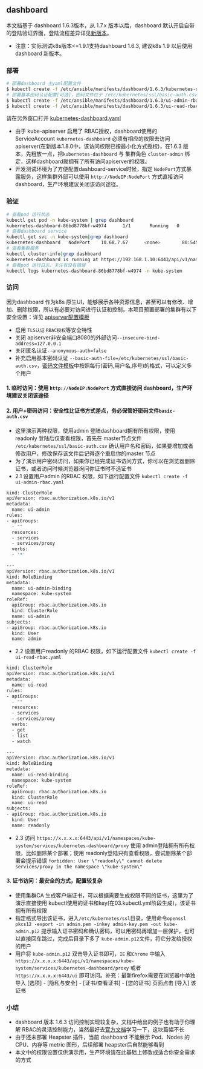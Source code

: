 ## dashboard

本文档基于 dashboard 1.6.3版本，从 1.7.x 版本以后，dashboard 默认开启自带的登陆验证界面，登陆流程差异详见[新版本](dashboard.md)。

+ 注意：实际测试k8s版本<=1.9.1支持dashboard 1.6.3, 建议k8s 1.9 以后使用 dashboard 新版本。

### 部署

``` bash
# 部署dashboard 主yaml配置文件
$ kubectl create -f /etc/ansible/manifests/dashboard/1.6.3/kubernetes-dashboard.yaml
# 部署基本密码认证配置[可选]，密码文件位于 /etc/kubernetes/ssl/basic-auth.csv
$ kubectl create -f /etc/ansible/manifests/dashboard/1.6.3/ui-admin-rbac.yaml
$ kubectl create -f /etc/ansible/manifests/dashboard/1.6.3/ui-read-rbac.yaml
```

请在另外窗口打开 [kubernetes-dashboard.yaml](../../manifests/dashboard/1.6.3/kubernetes-dashboard.yaml)

+ 由于 kube-apiserver 启用了 RBAC授权，dashboard使用的 ServiceAccount `kubernetes-dashboard` 必须有相应的权限去访问apiserver(在新版本1.8.0中，该访问权限已按最小化方式授权)，在1.6.3 版本，先粗放一点，把`kubernetes-dashboard` 与 集群角色 `cluster-admin` 绑定，这样dashboard就拥有了所有访问apiserver的权限。
+ 开发测试环境为了方便配置dashboard-service时候，指定 `NodePort`方式暴露服务，这样集群外部可以使用 `http://NodeIP:NodePort` 方式直接访问 dashboard，生产环境建议关闭该访问途径。

### 验证

``` bash
# 查看pod 运行状态
kubectl get pod -n kube-system | grep dashboard
kubernetes-dashboard-86bd8778bf-w4974      1/1       Running   0          12h
# 查看dashboard service
kubectl get svc -n kube-system|grep dashboard
kubernetes-dashboard   NodePort    10.68.7.67      <none>        80:5452/TCP	12h
# 查看集群服务
kubectl cluster-info|grep dashboard
kubernetes-dashboard is running at https://192.168.1.10:6443/api/v1/namespaces/kube-system/services/kubernetes-dashboard/proxy
# 查看pod 运行日志，关注有没有错误
kubectl logs kubernetes-dashboard-86bd8778bf-w4974 -n kube-system
```

### 访问

因为dashboard 作为k8s 原生UI，能够展示各种资源信息，甚至可以有修改、增加、删除权限，所以有必要对访问进行认证和控制，本项目预置部署的集群有以下安全设置：详见 [apiserver配置模板](../../roles/kube-master/templates/kube-apiserver.service.j2)

+ 启用 `TLS认证` `RBAC授权`等安全特性
+ 关闭 apiserver非安全端口8080的外部访问`--insecure-bind-address=127.0.0.1`
+ 关闭匿名认证`--anonymous-auth=false`
+ 补充启用基本密码认证 `--basic-auth-file=/etc/kubernetes/ssl/basic-auth.csv`，[密码文件模板](../../roles/kube-master/templates/basic-auth.csv.j2)中按照每行(密码,用户名,序号)的格式，可以定义多个用户

#### 1. 临时访问：使用 `http://NodeIP:NodePort` 方式直接访问 dashboard，生产环境建议关闭该途径

#### 2. 用户+密码访问：安全性比证书方式差点，务必保管好密码文件`basic-auth.csv`

- 这里演示两种权限，使用admin 登陆dashboard拥有所有权限，使用readonly 登陆后仅查看权限，首先在 master节点文件 `/etc/kubernetes/ssl/basic-auth.csv` 确认用户名和密码，如果要增加或者修改用户，修改保存该文件后记得逐个重启你的master 节点
- 为了演示用户密码访问，如果你已经完成证书访问方式，你可以在浏览器删除证书，或者访问时候浏览器询问你证书时不选证书
- 2.1 设置用户admin 的RBAC 权限，如下运行配置文件 `kubectl create -f ui-admin-rbac.yaml`

``` bash
kind: ClusterRole
apiVersion: rbac.authorization.k8s.io/v1
metadata:
  name: ui-admin
rules:
- apiGroups:
  - ""
  resources:
  - services
  - services/proxy
  verbs:
  - '*'

---
apiVersion: rbac.authorization.k8s.io/v1
kind: RoleBinding
metadata:
  name: ui-admin-binding
  namespace: kube-system
roleRef:
  apiGroup: rbac.authorization.k8s.io
  kind: ClusterRole
  name: ui-admin
subjects:
- apiGroup: rbac.authorization.k8s.io
  kind: User
  name: admin
```  
- 2.2 设置用户readonly 的RBAC 权限，如下运行配置文件 `kubectl create -f ui-read-rbac.yaml`

``` bash
kind: ClusterRole
apiVersion: rbac.authorization.k8s.io/v1
metadata:
  name: ui-read
rules:
- apiGroups:
  - ""
  resources:
  - services
  - services/proxy
  verbs:
  - get
  - list
  - watch

---
apiVersion: rbac.authorization.k8s.io/v1
kind: RoleBinding
metadata:
  name: ui-read-binding
  namespace: kube-system
roleRef:
  apiGroup: rbac.authorization.k8s.io
  kind: ClusterRole
  name: ui-read
subjects:
- apiGroup: rbac.authorization.k8s.io
  kind: User
  name: readonly
```
- 2.3 访问 `https://x.x.x.x:6443/api/v1/namespaces/kube-system/services/kubernetes-dashboard/proxy` 使用 admin登陆拥有所有权限，比如删除某个部署；使用 readonly登陆只有查看权限，尝试删除某个部署会提示错误 `forbidden: User \"readonly\" cannot delete services/proxy in the namespace \"kube-system\"`

#### 3. 证书访问：最安全的方式，配置较复杂
- 使用集群CA 生成客户端证书，可以根据需要生成权限不同的证书，这里为了演示直接使用 kubectl使用的证书和key(在03.kubectl.yml阶段生成)，该证书拥有所有权限
- 指定格式导出该证书，进入`/etc/kubernetes/ssl`目录，使用命令`openssl pkcs12 -export -in admin.pem -inkey admin-key.pem -out kube-admin.p12` 提示输入证书密码和确认密码，可以用密码再增加一层保护，也可以直接回车跳过，完成后目录下多了 `kube-admin.p12`文件，将它分发给授权的用户
- 用户将 `kube-admin.p12` 双击导入证书即可，`IE` 和`Chrome` 中输入`https://x.x.x.x:6443/api/v1/namespaces/kube-system/services/kubernetes-dashboard/proxy` 或者 `https://x.x.x.x:6443/ui` 即可访问。补充：最新firefox需要在浏览器中单独导入 [选项] - [隐私与安全] - [证书/查看证书] - [您的证书] 页面点击 [导入] 该证书

### 小结

+ dashboard 版本 1.6.3 访问控制实现较复杂，文档中给出的例子也有助于你理解 RBAC的灵活控制能力，当然最好去[官方文档](https://kubernetes.io/docs/admin/authorization/rbac/)学习一下，这块篇幅不长
+ 由于还未部署 Heapster 插件，当前 dashboard 不能展示 Pod、Nodes 的 CPU、内存等 metric 图形，后续部署 heapster后自然能够看到
+ 本文中的权限设置仅供演示用，生产环境请在此基础上修改成适合你安全需求的方式

